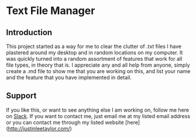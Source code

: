 # Text File Manager
## Introduction
This project started as a way for me to clear the clutter of .txt files I have plastered around my desktop and in random locations on my computer. It was quickly turned into a random assortment of features that work for all file types, in theory that is. I appreciate any and all help from anyone, simply create a .md file to show me that you are working on this, and list your name and the feature that you have implemented in detail.

## Support
If you like this, or want to see anything else I am working on, follow me here on [Slack](http://codebuddies.slack.com). If you want to contact me, just email me at my listed email address or you can contact me through my listed website [here] (http://justinleetaylor.com/)
